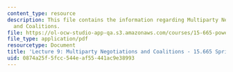 ```yaml
---
content_type: resource
description: This file contains the information regarding Multiparty Negotiations
  and Coalitions.
file: https://ol-ocw-studio-app-qa.s3.amazonaws.com/courses/15-665-power-and-negotiation-spring-2014/0874a25f5fcc544eaf55441ac9e38993_MIT15_665S14_Class_9_Lect.pdf
file_type: application/pdf
resourcetype: Document
title: 'Lecture 9: Multiparty Negotiations and Coalitions - 15.665 Spring 2014'
uid: 0874a25f-5fcc-544e-af55-441ac9e38993
---
```


